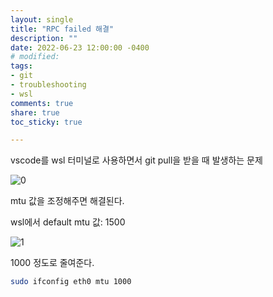 ```yaml
---
layout: single
title: "RPC failed 해결"
description: ""
date: 2022-06-23 12:00:00 -0400
# modified: 
tags: 
- git
- troubleshooting
- wsl
comments: true
share: true
toc_sticky: true

---
```




vscode를 wsl 터미널로 사용하면서 git pull을 받을 때 발생하는 문제

![0](https://s01va.github.io/assets/images/2022-06-23-RPC-failed-해결/0.PNG)

mtu 값을 조정해주면 해결된다.



wsl에서 default mtu 값: 1500

![1](https://s01va.github.io/assets/images/2022-06-23-RPC-failed-해결/1.PNG)



1000 정도로 줄여준다.

```bash
sudo ifconfig eth0 mtu 1000
```



